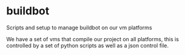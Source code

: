 # buildbot
Scripts and setup to manage buildbot on our vm platforms

We have a set of vms that compile our project on all platforms, this is 
controlled by a set of python scripts as well as a json control file.


